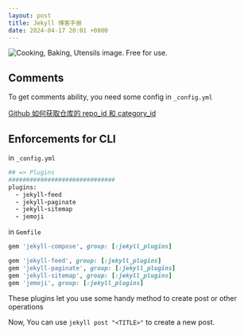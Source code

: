 ```yaml
---
layout: post
title: Jekyll 博客手册
date: 2024-04-17 20:01 +0800
---
```


![Cooking, Baking, Utensils image. Free for use.](https://cdn.pixabay.com/photo/2020/09/09/09/00/cooking-5557053_1280.jpg)

## Comments

To get comments ability, you need some config in `_config.yml`

[Github 如何获取仓库的 repo_id 和 category_id
](https://maling.io/posts/get-github-repo-id/)

## Enforcements for CLI

in `_config.yml`

```ruby
## => Plugins
##############################
plugins:
  - jekyll-feed
  - jekyll-paginate
  - jekyll-sitemap
  - jemoji
```

in `Gemfile`

```ruby
gem 'jekyll-compose', group: [:jekyll_plugins]

gem 'jekyll-feed', group: [:jekyll_plugins]
gem 'jekyll-paginate', group: [:jekyll_plugins]
gem 'jekyll-sitemap', group: [:jekyll_plugins]
gem 'jemoji', group: [:jekyll_plugins]

```

These plugins let you use some handy method to create post or other operations

Now, You can use `jekyll post "<TITLE>"` to create a new post.
